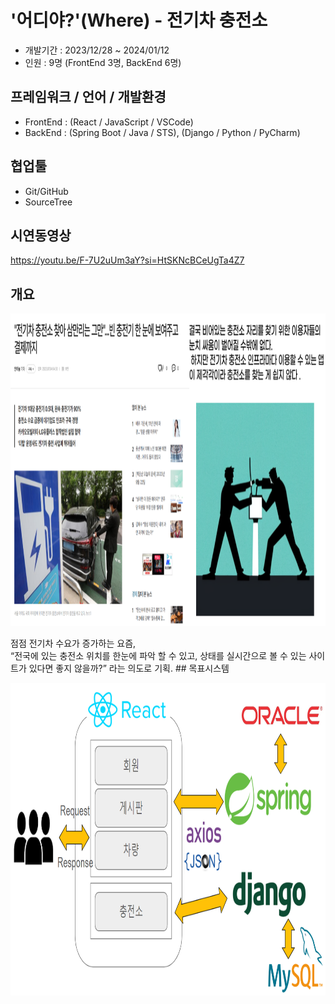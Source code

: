 # '어디야?'(Where) - 전기차 충전소
- 개발기간 : 2023/12/28 ~ 2024/01/12
- 인원 : 9명 (FrontEnd 3명, BackEnd 6명)
## 프레임워크 / 언어 / 개발환경
- FrontEnd : (React / JavaScript / VSCode)
- BackEnd : (Spring Boot / Java / STS), (Django / Python / PyCharm)
## 협업툴
- Git/GitHub
- SourceTree
## 시연동영상
https://youtu.be/F-7U2uUm3aY?si=HtSKNcBCeUgTa4Z7
## 개요
<p align="center">
  <img width="750" height="500" src="./어디야/개요이미지.png">
</p>
점점 전기차 수요가 증가하는 요즘,<br> 
“전국에 있는 충전소 위치를 한눈에 파악 할 수 있고, 상태를 실시간으로 볼 수 있는 사이트가 있다면 좋지 않을까?” 라는 의도로 기획.
## 목표시스템
<p align="center">
  <img width="750" height="500" src="./어디야/목표시스템.png">
</p>
